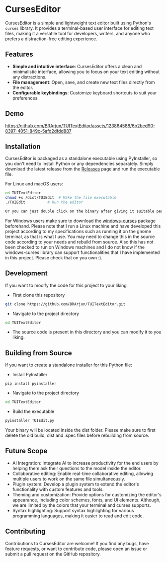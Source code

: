 # CursesEditor

CursesEditor is a simple and lightweight text editor built using Python's `curses` library. It provides a terminal-based user interface for editing text files, making it a versatile tool for developers, writers, and anyone who prefers a distraction-free editing experience.

## Features

- **Simple and intuitive interface**: CursesEditor offers a clean and minimalistic interface, allowing you to focus on your text editing without any distractions.
- **File management**: Open, save, and create new text files directly from the editor.
- **Configurable keybindings**: Customize keyboard shortcuts to suit your preferences.

## Demo

https://github.com/BRArjun/TUITextEditor/assets/123864588/6b2bed90-8397-4051-849c-5afd2dfdd887

## Installation

CursesEditor is packaged as a standalone executable using PyInstaller, so you don't need to install Python or any dependencies separately. Simply download the latest release from the [Releases](https://github.com/BRArjun/TUITextEditor/releases) page and run the executable file.

For Linux and macOS users:

```bash
cd TUITextEditor
chmod +x /dist/TUIEdit  # Make the file executable
./TUIEdit          # Run the editor

Or you can just double click on the binary after giving it suitable permissions.
```

For Windows users make sure to download the [windows-curses](https://pypi.org/project/windows-curses/) package beforehand.
Please note that I run a Linux machine and have developed this project according to my specifications such as running it on the gnome terminal, as that is what I use.
You may need to change this in the source code according to your needs and rebuild from source.
Also this has not been checked to run on Windows machines and I do not know if the windows-curses library can support functionalities that I have implemented in this project.
Please check that on you own :).
## Development

If you want to modify the code for this project to your liking

- First clone this repository
```bash
git clone https://github.com/BRArjun/TUITextEditor.git
```
- Navigate to the project directory
```bash
cd TUITextEditor
```
- The source code is present in this directory and you can modify it to you liking.

## Building from Source

If you want to create a standalone installer for this Python file:

- Install PyInstaller
```
pip install pyinstaller
```
- Navigate to the project directory
```bash
cd TUITextEditor
```
- Build the executable
```bash
pyinstaller TUIEdit.py
```
Your binary will be located inside the dist folder.
Please make sure to first delete the old build, dist and .spec files before rebuilding from source.

## Future Scope

- AI Integration: Integrate AI to increase productivity for the end users by helping them ask their questions to the model inside the editor.
- Collaborative editing: Enable real-time collaborative editing, allowing multiple users to work on the same file simultaneously.
- Plugin system: Develop a plugin system to extend the editor's functionality with custom features and tools.
- Theming and customization: Provide options for customizing the editor's appearance, including color schemes, fonts, and UI elements. Although, we are limited by the colors that your terminal and curses supports. 
- Syntax highlighting: Support syntax highlighting for various programming languages, making it easier to read and edit code.

## Contributing
Contributions to CursesEditor are welcome! If you find any bugs, have feature requests, or want to contribute code, please open an issue or submit a pull request on the GitHub repository.

